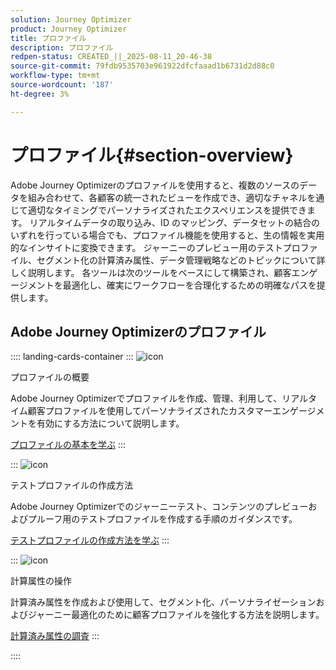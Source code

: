 ```yaml
---
solution: Journey Optimizer
product: Journey Optimizer
title: プロファイル
description: プロファイル
redpen-status: CREATED_||_2025-08-11_20-46-38
source-git-commit: 79fdb9535703e961922dfcfaaad1b6731d2d88c0
workflow-type: tm+mt
source-wordcount: '187'
ht-degree: 3%

---
```



# プロファイル{#section-overview}

Adobe Journey Optimizerのプロファイルを使用すると、複数のソースのデータを組み合わせて、各顧客の統一されたビューを作成でき、適切なチャネルを通じて適切なタイミングでパーソナライズされたエクスペリエンスを提供できます。 リアルタイムデータの取り込み、ID のマッピング、データセットの結合のいずれを行っている場合でも、プロファイル機能を使用すると、生の情報を実用的なインサイトに変換できます。 ジャーニーのプレビュー用のテストプロファイル、セグメント化の計算済み属性、データ管理戦略などのトピックについて詳しく説明します。 各ツールは次のツールをベースにして構築され、顧客エンゲージメントを最適化し、確実にワークフローを合理化するための明確なパスを提供します。

## Adobe Journey Optimizerのプロファイル

:::: landing-cards-container
:::
![icon](https://cdn.experienceleague.adobe.com/icons/circle-play.svg)

プロファイルの概要

Adobe Journey Optimizerでプロファイルを作成、管理、利用して、リアルタイム顧客プロファイルを使用してパーソナライズされたカスタマーエンゲージメントを有効にする方法について説明します。

[プロファイルの基本を学ぶ](../using/audience/get-started-profiles.md)
:::

:::
![icon](https://cdn.experienceleague.adobe.com/icons/list-check.svg)

テストプロファイルの作成方法

Adobe Journey Optimizerでのジャーニーテスト、コンテンツのプレビューおよびプルーフ用のテストプロファイルを作成する手順のガイダンスです。

[テストプロファイルの作成方法を学ぶ](../using/audience/creating-test-profiles.md)
:::

:::
![icon](https://cdn.experienceleague.adobe.com/icons/bullseye.svg)

計算属性の操作

計算済み属性を作成および使用して、セグメント化、パーソナライゼーションおよびジャーニー最適化のために顧客プロファイルを強化する方法を説明します。

[計算済み属性の調査](../using/audience/computed-attributes.md)
:::

::::
